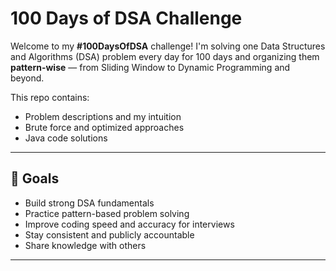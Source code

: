 #  100 Days of DSA Challenge

Welcome to my **#100DaysOfDSA** challenge! 
I'm solving one Data Structures and Algorithms (DSA) problem every day for 100 days and organizing them **pattern-wise** — from Sliding Window to Dynamic Programming and beyond.

This repo contains:
- Problem descriptions and my intuition
- Brute force and optimized approaches
- Java code solutions

---

## 🎯 Goals

- Build strong DSA fundamentals
- Practice pattern-based problem solving
- Improve coding speed and accuracy for interviews
- Stay consistent and publicly accountable
- Share knowledge with others

---
